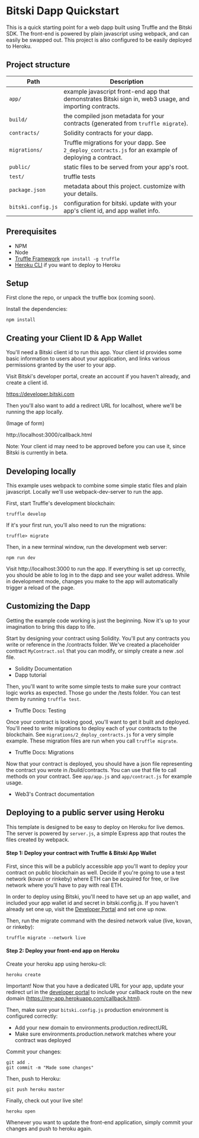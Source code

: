 # Bitski Dapp Quickstart

This is a quick starting point for a web dapp built using Truffle and the Bitski SDK. The front-end is powered by plain javascript using webpack, and can easily be swapped out. This project is also configured to be easily deployed to Heroku.

## Project structure

Path | Description
----- | -------
`app/` | example javascript front-end app that demonstrates Bitski sign in, web3 usage, and importing contracts.
`build/` | the compiled json metadata for your contracts (generated from `truffle migrate`).
`contracts/` | Solidity contracts for your dapp.
`migrations/` | Truffle migrations for your dapp. See `2_deploy_contracts.js` for an example of deploying a contract.
`public/` | static files to be served from your app's root.
`test/` | truffle tests
`package.json` | metadata about this project. customize with your details.
`bitski.config.js` | configuration for bitski. update with your app's client id, and app wallet info.

## Prerequisites

- NPM
- Node
- [Truffle Framework](https://truffleframework.com) `npm install -g truffle`
- [Heroku CLI](https://devcenter.heroku.com/articles/heroku-cli) if you want to deploy to Heroku

## Setup

First clone the repo, or unpack the truffle box (coming soon).

Install the dependencies:

```
npm install
```

## Creating your Client ID & App Wallet

You'll need a Bitski client id to run this app. Your client id provides some basic information to users about your application, and links various permissions granted by the user to your app.

Visit Bitski's developer portal, create an account if you haven't already, and create a client id.

https://developer.bitski.com

Then you'll also want to add a redirect URL for localhost, where we'll be running the app locally.

(Image of form)

http://localhost:3000/callback.html

Note: Your client id may need to be approved before you can use it, since Bitski is currently in beta.

## Developing locally

This example uses webpack to combine some simple static files and plain javascript. Locally we'll use webpack-dev-server to run the app.

First, start Truffle's development blockchain:

```
truffle develop
```

If it's your first run, you'll also need to run the migrations:

```
truffle> migrate
```

Then, in a new terminal window, run the development web server:

```
npm run dev
```

Visit http://localhost:3000 to run the app. If everything is set up correctly, you should be able to log in to the dapp and see your wallet address. While in development mode, changes you make to the app will automatically trigger a reload of the page.

## Customizing the Dapp

Getting the example code working is just the beginning. Now it's up to your imagination to bring this dapp to life.

Start by designing your contract using Solidity. You'll put any contracts you write or reference in the /contracts folder. We've created a placeholder contract `MyContract.sol` that you can modify, or simply create a new .sol file.

- Solidity Documentation
- Dapp tutorial

Then, you'll want to write some simple tests to make sure your contract logic works as expected. Those go under the /tests folder. You can test them by running `truffle test`.

- Truffle Docs: Testing

Once your contract is looking good, you'll want to get it built and deployed. You'll need to write migrations to deploy each of your contracts to the blockchain. See `migrations/2_deploy_contracts.js` for a very simple example. These migration files are run when you call `truffle migrate`.

- Truffle Docs: Migrations

Now that your contract is deployed, you should have a json file representing the contract you wrote in /build/contracts. You can use that file to call methods on your contract. See `app/app.js` and `app/contract.js` for example usage.

- Web3's Contract documentation

## Deploying to a public server using Heroku

This template is designed to be easy to deploy on Heroku for live demos. The server is powered by `server.js`, a simple Express app that routes the files created by webpack.

#### Step 1: Deploy your contract with Truffle & Bitski App Wallet

First, since this will be a publicly accessible app you'll want to deploy your contract on public blockchain as well. Decide if you're going to use a test network (kovan or rinkeby) where ETH can be acquired for free, or live network where you'll have to pay with real ETH.

In order to deploy using Bitski, you'll need to have set up an app wallet, and included your app wallet id and secret in bitski.config.js. If you haven't already set one up, visit the [Developer Portal](https://developer.bitski.com) and set one up now.

Then, run the migrate command with the desired network value (live, kovan, or rinkeby):

```
truffle migrate --network live
```

#### Step 2: Deploy your front-end app on Heroku

Create your heroku app using heroku-cli:

```
heroku create
```

Important! Now that you have a dedicated URL for your app, update your redirect url in the [developer portal](https://developer.bitski.com) to include your callback route on the new domain (https://my-app.herokuapp.com/callback.html).

Then, make sure your `bitski.config.js` production environment is configured correctly:

- Add your new domain to environments.production.redirectURL
- Make sure environments.production.network matches where your contract was deployed

Commit your changes:

```
git add .
git commit -m "Made some changes"
```

Then, push to Heroku:

```
git push heroku master
```

Finally, check out your live site!

```
heroku open
```

Whenever you want to update the front-end application, simply commit your changes and push to heroku again.
